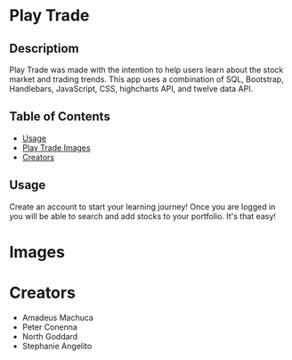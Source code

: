 # Play Trade 

## Descriptiom 

Play Trade was made with the intention to help users learn about the stock market and trading trends. This app uses a combination of SQL, Bootstrap, Handlebars, JavaScript, CSS, highcharts API, and twelve data API. 

## Table of Contents 

- [Usage](#usage)
- [Play Trade Images](#images)
- [Creators](#creators)

## Usage 

Create an account to start your learning journey! Once you are logged in you will be able to search and add stocks to your portfolio. It's that easy!


# Images

# Creators

- Amadeus Machuca
- Peter Conenna
- North Goddard 
- Stephanie Angelito 

